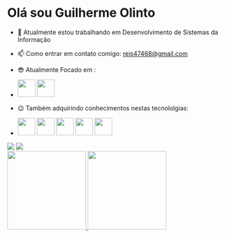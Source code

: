 # Olá sou Guilherme Olinto 
- 🔭 Atualmente estou trabalhando em Desenvolvimento de Sistemas da Informação 
- 📫 Como entrar em contato comigo: reis47468@gmail.com
- 😎 Atualmente Focado em :
- <img src="https://cdn.jsdelivr.net/gh/devicons/devicon/icons/java/java-original.svg" width="40" height="40"/>  <img src="https://cdn.jsdelivr.net/gh/devicons/devicon/icons/spring/spring-plain.svg" width="40" height="40"/>
- 😉 Também adquirindo conhecimentos nestas tecnololgias: 

- <img src="https://cdn.jsdelivr.net/gh/devicons/devicon/icons/git/git-original.svg" width="40" height="40"/> <img src="https://cdn.jsdelivr.net/gh/devicons/devicon/icons/nodejs/nodejs-original.svg" width="40" height="40"/>  <img src="https://cdn.jsdelivr.net/gh/devicons/devicon/icons/microsoftsqlserver/microsoftsqlserver-plain.svg" width="40" height="40"/>  <img src="https://cdn.jsdelivr.net/gh/devicons/devicon/icons/javascript/javascript-original.svg" width="40" height="40" />  <img src="https://cdn.jsdelivr.net/gh/devicons/devicon/icons/nestjs/nestjs-plain.svg" width="40" height="40"/>

<div>
<a href = "mailto:reis47468@gmail.com"><img src="https://img.shields.io/badge/Gmail-D14836?style=for-the-badge&logo=gmail&logoColor=white" target="_blank"></a>
<a href="https://www.linkedin.com/in/guilherme-olinto-b2963b1b0/" target="_blank"><img src="https://img.shields.io/badge/-LinkedIn-%230077B5?style=for-the-badge&logo=linkedin&logoColor=white" target="_blank"></a>   
</div>


<div>
<a href="https://github.com/seu-usuário-aqui">
<img height="180em" src="https://github-readme-stats.vercel.app/api/top-langs/?username=GuilhermeReisOlinto&layout=compact&langs_count=7&theme=dracula"/>
<img height="180em" src="https://github-readme-stats.vercel.app/api?username=GuilhermeReisOlinto&show_icons=true&theme=dracula&include_all_commits=true&count_private=true"/>
</div>

 
